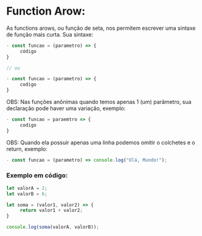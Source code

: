 # Function Arow:

As functions arows, ou função de seta, nos permitem escrever uma sintaxe de função mais curta. Sua sintaxe:

~~~javascript
- const funcao = (parametro) => {
     código
} 

// ou

- const funcao = (parametro) => {
     codigo
}
~~~

OBS: Nas funções anônimas quando temos apenas 1 (um) parâmetro, sua declaração pode haver uma variação, exemplo: 

~~~javascript
- const funcao = paraemtro => {
     codigo
}
~~~

OBS: Quando ela possuir apenas uma linha podemos omitir o colchetes e o return, exemplo:

~~~javascript
- const funcao = (parametro) => console.log("Olá, Mundo!");
~~~

### Exemplo em código:

~~~javascript
let valorA = 2;
let valorB = 6;

let soma = (valor1, valor2) => {
     return valor1 + valor2;
}

console.log(soma(valorA, valorB));
~~~